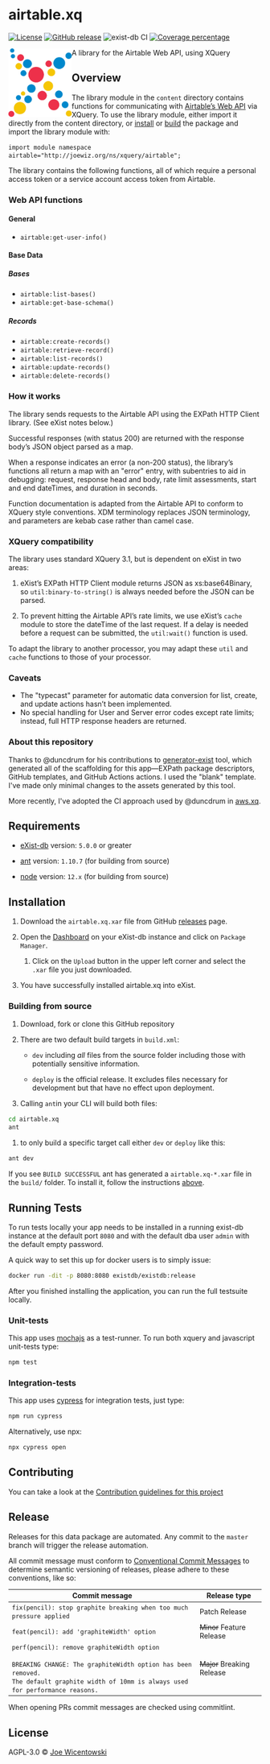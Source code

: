 # airtable.xq

[![License][license-img]][license-url]
[![GitHub release][release-img]][release-url]
![exist-db CI](https://github.com/joewiz/airtable.xq/workflows/exist-db%20CI/badge.svg)
[![Coverage percentage][coveralls-image]][coveralls-url]

<img src="icon.png" align="left" width="25%"/>

A library for the Airtable Web API, using XQuery

## Overview

The library module in the `content` directory contains functions for 
communicating with [Airtable’s Web API](https://airtable.com/developers/web/api/introduction) 
via XQuery. To use the library module, either import it directly from the 
content directory, or [install](#requirements) or [build](#building-from-source) 
the package and import the library module with:

```xquery
import module namespace airtable="http://joewiz.org/ns/xquery/airtable";
```

The library contains the following functions, all of which require a personal
access token or a service account access token from Airtable.

### Web API functions

#### General

- `airtable:get-user-info()`

#### Base Data

##### Bases

- `airtable:list-bases()`
- `airtable:get-base-schema()`

##### Records

- `airtable:create-records()`
- `airtable:retrieve-record()`
- `airtable:list-records()`
- `airtable:update-records()`
- `airtable:delete-records()`

### How it works

The library sends requests to the Airtable API using the EXPath HTTP Client
library. (See eXist notes below.)

Successful responses (with status 200) are returned with the response body’s 
JSON object parsed as a map. 

When a response indicates an error (a non-200 status), the library’s 
functions all return a map with an "error" entry, with subentries to aid in 
debugging: request, response head and body, rate limit assessments, start and 
end dateTimes, and duration in seconds.

Function documentation is adapted from the Airtable API to conform to XQuery 
style conventions. XDM terminology replaces JSON terminology, and parameters 
are kebab case rather than camel case. 

### XQuery compatibility

The library uses standard XQuery 3.1, but is dependent on eXist in two areas:

1. eXist’s EXPath HTTP Client module returns JSON as xs:base64Binary, so 
`util:binary-to-string()` is always needed before the JSON can be parsed.

2. To prevent hitting the Airtable API’s rate limits, we use eXist’s 
`cache` module to store the dateTime of the last request. If a delay is needed
before a request can be submitted, the `util:wait()` function is used.

To adapt the library to another processor, you may adapt these `util` and 
`cache` functions to those of your processor. 

### Caveats

- The "typecast" parameter for automatic data conversion for list, create, and 
update actions hasn’t been implemented.
- No special handling for User and Server error codes except rate limits; 
instead, full HTTP response headers are returned.

### About this repository

Thanks to @duncdrum for his contributions to [generator-exist](https://github.com/eXist-db/generator-exist)
tool, which generated all of the scaffolding for this app—EXPath package 
descriptors, GitHub templates, and GitHub Actions actions. I used the "blank" 
template. I've made only minimal changes to the assets generated by this tool.

More recently, I've adopted the CI approach used by @duncdrum in [aws.xq](https://github.com/HistoryAtState/aws.xq).

## Requirements

*   [eXist-db](https://exist-db.org) version: `5.0.0` or greater

*   [ant](https://ant.apache.org) version: `1.10.7` \(for building from source\)

*   [node](https://nodejs.org) version: `12.x` \(for building from source\)
    

## Installation

1.  Download the `airtable.xq.xar` file from GitHub [releases](https://github.com/joewiz/airtable.xq/releases) page.

2.  Open the [Dashboard](http://localhost:8080/exist/apps/dashboard/index.html) on your eXist-db instance and click on `Package Manager`.

    1.  Click on the `Upload` button in the upper left corner and select the `.xar` file you just downloaded.

3.  You have successfully installed airtable.xq into eXist.

### Building from source

1.  Download, fork or clone this GitHub repository
2.  There are two default build targets in `build.xml`:
    *   `dev` including *all* files from the source folder including those with potentially sensitive information.
  
    *   `deploy` is the official release. It excludes files necessary for development but that have no effect upon deployment.
  
3.  Calling `ant`in your CLI will build both files:
  
```bash
cd airtable.xq
ant
```

   1. to only build a specific target call either `dev` or `deploy` like this:
   ```bash   
   ant dev
   ```   

If you see `BUILD SUCCESSFUL` ant has generated a `airtable.xq-*.xar` file in the `build/` folder. To install it, follow the instructions [above](#installation).



## Running Tests

To run tests locally your app needs to be installed in a running exist-db instance at the default port `8080` and with the default dba user `admin` with the default empty password.

A quick way to set this up for docker users is to simply issue:

```bash
docker run -dit -p 8080:8080 existdb/existdb:release
```

After you finished installing the application, you can run the full testsuite locally.

### Unit-tests

This app uses [mochajs](https://mochajs.org) as a test-runner. To run both xquery and javascript unit-tests type:

```bash
npm test
```

### Integration-tests

This app uses [cypress](https://www.cypress.io) for integration tests, just type:

```bash
npm run cypress
```

Alternatively, use npx:

```bash
npx cypress open
```


## Contributing

You can take a look at the [Contribution guidelines for this project](.github/CONTRIBUTING.md)

## Release

Releases for this data package are automated. Any commit to the `master` branch will trigger the release automation.

All commit message must conform to [Conventional Commit Messages](https://www.conventionalcommits.org/en/v1.0.0/) to determine semantic versioning of releases, please adhere to these conventions, like so:

| Commit message  | Release type |
|-----------------|--------------|
| `fix(pencil): stop graphite breaking when too much pressure applied` | Patch Release |
| `feat(pencil): add 'graphiteWidth' option` | ~~Minor~~ Feature Release |
| `perf(pencil): remove graphiteWidth option`<br/><br/>`BREAKING CHANGE: The graphiteWidth option has been removed.`<br/>`The default graphite width of 10mm is always used for performance reasons.` | ~~Major~~ Breaking Release |

When opening PRs commit messages are checked using commitlint.

## License

AGPL-3.0 © [Joe Wicentowski](https://joewiz.org)

[license-img]: https://img.shields.io/badge/license-AGPL%20v3-blue.svg
[license-url]: https://www.gnu.org/licenses/agpl-3.0
[release-img]: https://img.shields.io/github/v/release/joewiz/airtable.xq?sort=semver
[release-url]: https://github.com/joewiz/airtable.xq/releases/latest
[coveralls-image]: https://coveralls.io/repos/joewiz/airtable.xq/badge.svg
[coveralls-url]: https://coveralls.io/r/joewiz/airtable.xq
